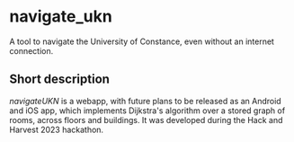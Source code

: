 # navigate_ukn

A tool to navigate the University of Constance, even without an internet connection.

## Short description

*navigateUKN* is a webapp, with future plans to be released as an Android and iOS app, which implements Dijkstra's algorithm over a stored graph of rooms, across floors and buildings.
It was developed during the Hack and Harvest 2023 hackathon.
